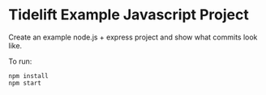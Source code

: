 # Tidelift Example Javascript Project

Create an example node.js + express project and show what commits look like.

To run:

```
npm install
npm start
```

